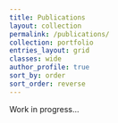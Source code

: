 ```yaml
---
title: Publications
layout: collection
permalink: /publications/
collection: portfolio
entries_layout: grid
classes: wide
author_profile: true
sort_by: order
sort_order: reverse
---
```


Work in progress...
